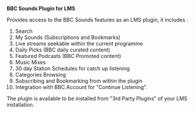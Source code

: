<strong>BBC Sounds Plugin for LMS</strong>

Provides access to the BBC Sounds features as an LMS plugin, it includes :

1.  Search
2.  My Sounds (Subscriptions and Bookmarks)
3.  Live streams seekable within the current programme
4.  Daily Picks (BBC daily curated content) 
5.  Featured Podcasts (BBC Promoted content)
6.  Music Mixes
7.  30 day Station Schedules for catch up listening
8.  Categories Browsing
9.  Subscribing and Bookmarking from within the plugin
10. Integration with BBC Account for "Continue Listening".

The plugin is available to be installed from "3rd Party Plugins" of your LMS installation.

